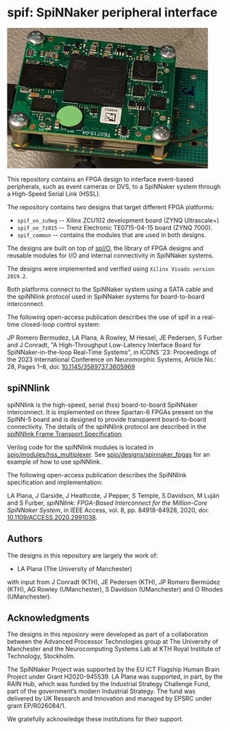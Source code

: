 spif: SpiNNaker peripheral interface
====================================

![SpiNNaker Peripheral Interface](spif.png)

This repository contains an FPGA design to interface event-based peripherals, such as event cameras or DVS, to a SpiNNaker system through a High-Speed Serial Link (HSSL).

The repository contains two designs that target different FPGA platforms:

- `spif_on_zu9eg` -- Xilinx ZCU102 development board (ZYNQ Ultrascale+)
- `spif_on_7z015` -- Trenz Electronic TE0715-04-15 board (ZYNQ 7000).
- `spif_common`   -- contains the modules that are used in both designs.

The designs are built on top of [spI/O](https://github.com/SpiNNakerManchester/spio), the library of FPGA designs and reusable modules for I/O and internal connectivity in SpiNNaker systems.

The designs were implemented and verified using `Xilinx Vivado version 2019.2`.

Both platforms connect to the SpiNNaker system using a SATA cable and the spiNNlink protocol used in SpiNNaker systems for board-to-board interconnect.

The following open-access publication describes the use of spif in a real-time closed-loop control system:

JP Romero Bermudez, LA Plana, A Rowley, M Hessel, JE Pedersen, S Furber and J Conradt, "A High-Throughput Low-Latency Interface Board for SpiNNaker-in-the-loop Real-Time Systems", in ICONS '23: Proceedings of the 2023 International Conference on Neuromorphic Systems, Article No.: 28, Pages 1–8, doi: [10.1145/3589737.3605969](https://doi.org/10.1145/3589737.3605969)


spiNNlink
---------

spiNNlink is the high-speed, serial (hss) board-to-board SpiNNaker interconnect.  It is implemented on three Spartan-6 FPGAs present on the SpiNN-5 board and is designed to provide transparent board-to-board connectivity. The details of the spiNNlink protocol are described in the [spiNNlink Frame Transport Specification](http://spinnakermanchester.github.io/docs/spiNNlink_frame_transport.pdf).

Verilog code for the spiNNlink modules is located in [spio/modules/hss_multiplexer](https://github.com/SpiNNakerManchester/spio/tree/master/modules/hss_multiplexer). See [spio/designs/spinnaker_fpgas](https://github.com/SpiNNakerManchester/spio/tree/master/designs/spinnaker_fpgas) for an example of how to use spiNNlink.

The following open-access publication describes the SpiNNlink specification and implementation:

LA Plana, J Garside, J Heathcote, J Pepper, S Temple, S Davidson, M Luján and S Furber, *spiNNlink: FPGA-Based Interconnect for the Million-Core SpiNNaker System*, in IEEE Access, vol. 8, pp. 84918-84928, 2020, doi: [10.1109/ACCESS.2020.2991038](https://doi.org/10.1109/ACCESS.2020.2991038).


Authors
-------

The designs in this repository are largely the work of:

* LA Plana (The University of Manchester)

with input from J Conradt (KTH), JE Pedersen (KTH), JP Romero Bermúdez (KTH), AG Rowley (UManchester), S Davidson (UManchester) and O Rhodes (UManchester).


Acknowledgments
---------------

The designs in this reposiory were developed as part of a collaboration between the Advanced Processor Technologies group at The University of Manchester and the Neurocomputing Systems Lab at KTH Royal Institute of Technology, Stockholm.

The SpiNNaker Project was supported by the EU ICT Flagship Human Brain Project under Grant H2020-945539. LA Plana was supported, in part, by the RAIN Hub, which was funded by the Industrial Strategy Challenge Fund, part of the government’s modern Industrial Strategy. The fund was delivered by UK Research and Innovation and managed by EPSRC under grant EP/R026084/1.

We gratefully acknowledge these institutions for their support.
